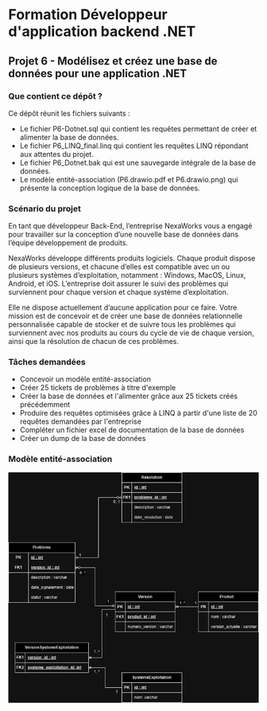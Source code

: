 # Formation Développeur d'application backend .NET

## Projet 6 - Modélisez et créez une base de données pour une application .NET

### Que contient ce dépôt ? 

Ce dépôt réunit les fichiers suivants : 
- Le fichier P6-Dotnet.sql qui contient les requêtes permettant de créer et alimenter la base de données. 
- Le fichier P6_LINQ_final.linq qui contient les requêtes LINQ répondant aux attentes du projet.
- Le fichier P6_Dotnet.bak qui est une sauvegarde intégrale de la base de données.
- Le modèle entité-association (P6.drawio.pdf et P6.drawio.png) qui présente la conception logique de la base de données. 

### Scénario du projet

En tant que développeur Back-End, l’entreprise NexaWorks vous a engagé pour travailler sur la conception d’une nouvelle base de données dans l’équipe développement de produits. 

NexaWorks développe différents produits logiciels. Chaque produit dispose de plusieurs versions, et chacune d’elles est compatible avec un ou plusieurs systèmes d’exploitation, notamment : Windows, MacOS, Linux, Android, et iOS. 
L’entreprise doit assurer le suivi des problèmes qui surviennent pour chaque version et chaque système d’exploitation. 

Elle ne dispose actuellement d’aucune application pour ce faire. Votre mission est de concevoir et de créer une base de données relationnelle personnalisée capable de stocker et de suivre tous les problèmes qui surviennent avec nos produits au cours du cycle de vie de chaque version, ainsi que la résolution de chacun de ces problèmes.

### Tâches demandées

- Concevoir un modèle entité-association
- Créer 25 tickets de problèmes à titre d'exemple
- Créer la base de données et l'alimenter grâce aux 25 tickets créés précédemment
- Produire des requêtes optimisées grâce à LINQ à partir d'une liste de 20 requêtes demandées par l'entreprise
- Compléter un fichier excel de documentation de la base de données
- Créer un dump de la base de données

### Modèle entité-association 

![Modèle EA](/P6.drawio.png)
